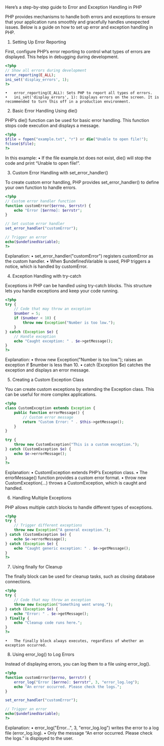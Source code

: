 Here’s a step-by-step guide to Error and Exception Handling in PHP

PHP provides mechanisms to handle both errors and exceptions to ensure that your application runs smoothly and gracefully handles unexpected issues. Below is a guide on how to set up error and exception handling in PHP.

1. Setting Up Error Reporting

First, configure PHP’s error reporting to control what types of errors are displayed. This helps in debugging during development.
```php
<?php
// Show all errors during development
error_reporting(E_ALL);
ini_set('display_errors', 1);
?>
```
	•	error_reporting(E_ALL): Sets PHP to report all types of errors.
	•	ini_set('display_errors', 1): Displays errors on the screen. It is recommended to turn this off in a production environment.

2. Basic Error Handling Using die()

PHP’s die() function can be used for basic error handling. This function stops code execution and displays a message.
```php
<?php
$file = fopen("example.txt", "r") or die("Unable to open file!");
fclose($file);
?>
```
In this example:
	•	If the file example.txt does not exist, die() will stop the code and print “Unable to open file!”.

3. Custom Error Handling with set_error_handler()

To create custom error handling, PHP provides set_error_handler() to define your own function to handle errors.
```php
<?php
// Custom error handler function
function customError($errno, $errstr) {
    echo "Error [$errno]: $errstr";
}

// Set custom error handler
set_error_handler("customError");

// Trigger an error
echo($undefinedVariable);
?>
```
Explanation:
	•	set_error_handler("customError") registers customError as the custom handler.
	•	When $undefinedVariable is used, PHP triggers a notice, which is handled by customError.

4. Exception Handling with try-catch

Exceptions in PHP can be handled using try-catch blocks. This structure lets you handle exceptions and keep your code running.
```php
<?php
try {
    // Code that may throw an exception
    $number = 5;
    if ($number < 10) {
        throw new Exception("Number is too low.");
    }
} catch (Exception $e) {
    // Handle exception
    echo "Caught exception: " . $e->getMessage();
}
?>
```
Explanation:
	•	throw new Exception("Number is too low."); raises an exception if $number is less than 10.
	•	catch (Exception $e) catches the exception and displays an error message.

5. Creating a Custom Exception Class

You can create custom exceptions by extending the Exception class. This can be useful for more complex applications.
```php
<?php
class CustomException extends Exception {
    public function errorMessage() {
        // Custom error message
        return "Custom Error: " . $this->getMessage();
    }
}

try {
    throw new CustomException("This is a custom exception.");
} catch (CustomException $e) {
    echo $e->errorMessage();
}
?>
```
Explanation:
	•	CustomException extends PHP’s Exception class.
	•	The errorMessage() function provides a custom error format.
	•	throw new CustomException(...) throws a CustomException, which is caught and handled.

6. Handling Multiple Exceptions

PHP allows multiple catch blocks to handle different types of exceptions.
```php
<?php
try {
    // Trigger different exceptions
    throw new Exception("A general exception.");
} catch (CustomException $e) {
    echo $e->errorMessage();
} catch (Exception $e) {
    echo "Caught generic exception: " . $e->getMessage();
}
?>
```
7. Using finally for Cleanup

The finally block can be used for cleanup tasks, such as closing database connections.
```php
<?php
try {
    // Code that may throw an exception
    throw new Exception("Something went wrong.");
} catch (Exception $e) {
    echo "Error: " . $e->getMessage();
} finally {
    echo "Cleanup code runs here.";
}
?>
```
	•	The finally block always executes, regardless of whether an exception occurred.

8. Using error_log() to Log Errors

Instead of displaying errors, you can log them to a file using error_log().
```php
<?php
function customError($errno, $errstr) {
    error_log("Error [$errno]: $errstr", 3, "error_log.log");
    echo "An error occurred. Please check the logs.";
}

set_error_handler("customError");

// Trigger an error
echo($undefinedVariable);
?>
```
Explanation:
	•	error_log("Error...", 3, "error_log.log") writes the error to a log file (error_log.log).
	•	Only the message “An error occurred. Please check the logs.” is displayed to the user.


